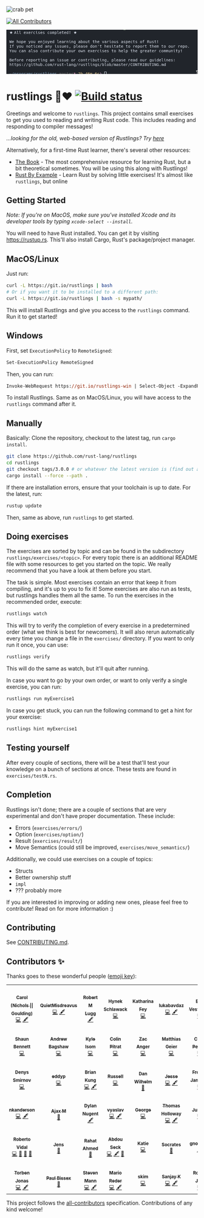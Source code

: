 ![crab pet](https://i.imgur.com/LbZJgmm.gif)
<!-- ALL-CONTRIBUTORS-BADGE:START - Do not remove or modify this section -->
[![All Contributors](https://img.shields.io/badge/all_contributors-48-orange.svg?style=flat-square)](#contributors-)
<!-- ALL-CONTRIBUTORS-BADGE:END -->

![completed](completed.png)

# rustlings 🦀❤️ [![Build status](https://badge.buildkite.com/7af93d81dc522c67a1ec8e33ff5705861b1cb36360b774807f.svg)](https://buildkite.com/mokou/rustlings)

Greetings and welcome to `rustlings`. This project contains small exercises to get you used to reading and writing Rust code. This includes reading and responding to compiler messages!

_...looking for the old, web-based version of Rustlings? Try [here](https://github.com/rust-lang/rustlings/tree/rustlings-1)_

Alternatively, for a first-time Rust learner, there's several other resources:

- [The Book](https://doc.rust-lang.org/book/index.html) - The most comprehensive resource for learning Rust, but a bit theoretical sometimes. You will be using this along with Rustlings!
- [Rust By Example](https://doc.rust-lang.org/rust-by-example/index.html) - Learn Rust by solving little exercises! It's almost like `rustlings`, but online

## Getting Started

_Note: If you're on MacOS, make sure you've installed Xcode and its developer tools by typing `xcode-select --install`._

You will need to have Rust installed. You can get it by visiting https://rustup.rs. This'll also install Cargo, Rust's package/project manager.

## MacOS/Linux

Just run:

```bash
curl -L https://git.io/rustlings | bash
# Or if you want it to be installed to a different path:
curl -L https://git.io/rustlings | bash -s mypath/
```

This will install Rustlings and give you access to the `rustlings` command. Run it to get started!

## Windows

First, set `ExecutionPolicy` to `RemoteSigned`:

```ps
Set-ExecutionPolicy RemoteSigned
```

Then, you can run:

```ps
Invoke-WebRequest https://git.io/rustlings-win | Select-Object -ExpandProperty Content | Out-File $env:TMP/install_rustlings.ps1; Unblock-File $env:TMP/install_rustlings.ps1; Invoke-Expression $env:TMP/install_rustlings.ps1
```

To install Rustlings. Same as on MacOS/Linux, you will have access to the `rustlings` command after it.

## Manually

Basically: Clone the repository, checkout to the latest tag, run `cargo install`.

```bash
git clone https://github.com/rust-lang/rustlings
cd rustlings
git checkout tags/3.0.0 # or whatever the latest version is (find out at https://github.com/rust-lang/rustlings/releases/latest)
cargo install --force --path .
```

If there are installation errors, ensure that your toolchain is up to date. For the latest, run:
```bash
rustup update
```

Then, same as above, run `rustlings` to get started.

## Doing exercises

The exercises are sorted by topic and can be found in the subdirectory `rustlings/exercises/<topic>`. For every topic there is an additional README file with some resources to get you started on the topic. We really recommend that you have a look at them before you start.

The task is simple. Most exercises contain an error that keep it from compiling, and it's up to you to fix it! Some exercises are also run as tests, but rustlings handles them all the same. To run the exercises in the recommended order, execute:

```bash
rustlings watch
```

This will try to verify the completion of every exercise in a predetermined order (what we think is best for newcomers). It will also rerun automatically every time you change a file in the `exercises/` directory. If you want to only run it once, you can use:

```bash
rustlings verify
```

This will do the same as watch, but it'll quit after running.

In case you want to go by your own order, or want to only verify a single exercise, you can run:

```bash
rustlings run myExercise1
```

In case you get stuck, you can run the following command to get a hint for your
exercise:

``` bash
rustlings hint myExercise1
```

## Testing yourself

After every couple of sections, there will be a test that'll test your knowledge on a bunch of sections at once. These tests are found in `exercises/testN.rs`.

## Completion

Rustlings isn't done; there are a couple of sections that are very experimental and don't have proper documentation. These include:

- Errors (`exercises/errors/`)
- Option (`exercises/option/`)
- Result (`exercises/result/`)
- Move Semantics (could still be improved, `exercises/move_semantics/`)

Additionally, we could use exercises on a couple of topics:

- Structs
- Better ownership stuff
- `impl`
- ??? probably more

If you are interested in improving or adding new ones, please feel free to contribute! Read on for more information :)

## Contributing

See [CONTRIBUTING.md](./CONTRIBUTING.md).

## Contributors ✨

Thanks goes to these wonderful people ([emoji key](https://allcontributors.org/docs/en/emoji-key)):

<!-- ALL-CONTRIBUTORS-LIST:START - Do not remove or modify this section -->
<!-- prettier-ignore-start -->
<!-- markdownlint-disable -->
<table>
  <tr>
    <td align="center"><a href="http://carol-nichols.com"><img src="https://avatars2.githubusercontent.com/u/193874?v=4" width="100px;" alt=""/><br /><sub><b>Carol (Nichols &#124;&#124; Goulding)</b></sub></a><br /><a href="https://github.com/fmoko/rustlings/commits?author=carols10cents" title="Code">💻</a> <a href="#content-carols10cents" title="Content">🖋</a></td>
    <td align="center"><a href="https://twitter.com/QuietMisdreavus"><img src="https://avatars2.githubusercontent.com/u/5217170?v=4" width="100px;" alt=""/><br /><sub><b>QuietMisdreavus</b></sub></a><br /><a href="https://github.com/fmoko/rustlings/commits?author=QuietMisdreavus" title="Code">💻</a> <a href="#content-QuietMisdreavus" title="Content">🖋</a></td>
    <td align="center"><a href="https://github.com/robertlugg"><img src="https://avatars0.githubusercontent.com/u/6054540?v=4" width="100px;" alt=""/><br /><sub><b>Robert M Lugg</b></sub></a><br /><a href="#content-robertlugg" title="Content">🖋</a></td>
    <td align="center"><a href="https://hynek.me/about/"><img src="https://avatars3.githubusercontent.com/u/41240?v=4" width="100px;" alt=""/><br /><sub><b>Hynek Schlawack</b></sub></a><br /><a href="https://github.com/fmoko/rustlings/commits?author=hynek" title="Code">💻</a></td>
    <td align="center"><a href="https://spacekookie.de"><img src="https://avatars0.githubusercontent.com/u/7669898?v=4" width="100px;" alt=""/><br /><sub><b>Katharina Fey</b></sub></a><br /><a href="https://github.com/fmoko/rustlings/commits?author=spacekookie" title="Code">💻</a></td>
    <td align="center"><a href="https://github.com/lukabavdaz"><img src="https://avatars0.githubusercontent.com/u/9624558?v=4" width="100px;" alt=""/><br /><sub><b>lukabavdaz</b></sub></a><br /><a href="https://github.com/fmoko/rustlings/commits?author=lukabavdaz" title="Code">💻</a> <a href="#content-lukabavdaz" title="Content">🖋</a></td>
    <td align="center"><a href="http://vestera.as"><img src="https://avatars2.githubusercontent.com/u/4187449?v=4" width="100px;" alt=""/><br /><sub><b>Erik Vesteraas</b></sub></a><br /><a href="https://github.com/fmoko/rustlings/commits?author=evestera" title="Code">💻</a></td>
    <td align="center"><a href="https://github.com/Delet0r"><img src="https://avatars1.githubusercontent.com/u/23195618?v=4" width="100px;" alt=""/><br /><sub><b>delet0r</b></sub></a><br /><a href="https://github.com/fmoko/rustlings/commits?author=Delet0r" title="Code">💻</a></td>
  </tr>
  <tr>
    <td align="center"><a href="http://phinary.ca"><img src="https://avatars1.githubusercontent.com/u/10522375?v=4" width="100px;" alt=""/><br /><sub><b>Shaun Bennett</b></sub></a><br /><a href="https://github.com/fmoko/rustlings/commits?author=shaunbennett" title="Code">💻</a></td>
    <td align="center"><a href="https://github.com/abagshaw"><img src="https://avatars2.githubusercontent.com/u/8594541?v=4" width="100px;" alt=""/><br /><sub><b>Andrew Bagshaw</b></sub></a><br /><a href="https://github.com/fmoko/rustlings/commits?author=abagshaw" title="Code">💻</a></td>
    <td align="center"><a href="https://ai6ua.net/"><img src="https://avatars2.githubusercontent.com/u/175578?v=4" width="100px;" alt=""/><br /><sub><b>Kyle Isom</b></sub></a><br /><a href="https://github.com/fmoko/rustlings/commits?author=kisom" title="Code">💻</a></td>
    <td align="center"><a href="https://github.com/ColinPitrat"><img src="https://avatars3.githubusercontent.com/u/1541863?v=4" width="100px;" alt=""/><br /><sub><b>Colin Pitrat</b></sub></a><br /><a href="https://github.com/fmoko/rustlings/commits?author=ColinPitrat" title="Code">💻</a></td>
    <td align="center"><a href="https://zacanger.com"><img src="https://avatars3.githubusercontent.com/u/12520493?v=4" width="100px;" alt=""/><br /><sub><b>Zac Anger</b></sub></a><br /><a href="https://github.com/fmoko/rustlings/commits?author=zacanger" title="Code">💻</a></td>
    <td align="center"><a href="https://github.com/mgeier"><img src="https://avatars1.githubusercontent.com/u/705404?v=4" width="100px;" alt=""/><br /><sub><b>Matthias Geier</b></sub></a><br /><a href="https://github.com/fmoko/rustlings/commits?author=mgeier" title="Code">💻</a></td>
    <td align="center"><a href="https://github.com/cjpearce"><img src="https://avatars1.githubusercontent.com/u/3453268?v=4" width="100px;" alt=""/><br /><sub><b>Chris Pearce</b></sub></a><br /><a href="https://github.com/fmoko/rustlings/commits?author=cjpearce" title="Code">💻</a></td>
    <td align="center"><a href="https://yvan-sraka.github.io"><img src="https://avatars2.githubusercontent.com/u/705213?v=4" width="100px;" alt=""/><br /><sub><b>Yvan Sraka</b></sub></a><br /><a href="https://github.com/fmoko/rustlings/commits?author=yvan-sraka" title="Code">💻</a></td>
  </tr>
  <tr>
    <td align="center"><a href="https://github.com/dendi239"><img src="https://avatars3.githubusercontent.com/u/16478650?v=4" width="100px;" alt=""/><br /><sub><b>Denys Smirnov</b></sub></a><br /><a href="https://github.com/fmoko/rustlings/commits?author=dendi239" title="Code">💻</a></td>
    <td align="center"><a href="https://github.com/eddyp"><img src="https://avatars2.githubusercontent.com/u/123772?v=4" width="100px;" alt=""/><br /><sub><b>eddyp</b></sub></a><br /><a href="https://github.com/fmoko/rustlings/commits?author=eddyp" title="Code">💻</a></td>
    <td align="center"><a href="http://about.me/BrianKung"><img src="https://avatars1.githubusercontent.com/u/2836167?v=4" width="100px;" alt=""/><br /><sub><b>Brian Kung</b></sub></a><br /><a href="https://github.com/fmoko/rustlings/commits?author=briankung" title="Code">💻</a> <a href="#content-briankung" title="Content">🖋</a></td>
    <td align="center"><a href="https://rcousineau.gitlab.io"><img src="https://avatars3.githubusercontent.com/u/281039?v=4" width="100px;" alt=""/><br /><sub><b>Russell</b></sub></a><br /><a href="https://github.com/fmoko/rustlings/commits?author=miller-time" title="Code">💻</a></td>
    <td align="center"><a href="http://danwilhelm.com"><img src="https://avatars3.githubusercontent.com/u/6137185?v=4" width="100px;" alt=""/><br /><sub><b>Dan Wilhelm</b></sub></a><br /><a href="https://github.com/fmoko/rustlings/commits?author=danwilhelm" title="Documentation">📖</a></td>
    <td align="center"><a href="https://github.com/Jesse-Cameron"><img src="https://avatars3.githubusercontent.com/u/3723654?v=4" width="100px;" alt=""/><br /><sub><b>Jesse</b></sub></a><br /><a href="https://github.com/fmoko/rustlings/commits?author=Jesse-Cameron" title="Code">💻</a> <a href="#content-Jesse-Cameron" title="Content">🖋</a></td>
    <td align="center"><a href="https://github.com/MrFroop"><img src="https://avatars3.githubusercontent.com/u/196700?v=4" width="100px;" alt=""/><br /><sub><b>Fredrik Jambrén</b></sub></a><br /><a href="https://github.com/fmoko/rustlings/commits?author=MrFroop" title="Code">💻</a></td>
    <td align="center"><a href="https://github.com/petemcfarlane"><img src="https://avatars3.githubusercontent.com/u/3472717?v=4" width="100px;" alt=""/><br /><sub><b>Pete McFarlane</b></sub></a><br /><a href="#content-petemcfarlane" title="Content">🖋</a></td>
  </tr>
  <tr>
    <td align="center"><a href="https://github.com/nkanderson"><img src="https://avatars0.githubusercontent.com/u/4128825?v=4" width="100px;" alt=""/><br /><sub><b>nkanderson</b></sub></a><br /><a href="https://github.com/fmoko/rustlings/commits?author=nkanderson" title="Code">💻</a> <a href="#content-nkanderson" title="Content">🖋</a></td>
    <td align="center"><a href="https://github.com/ajaxm"><img src="https://avatars0.githubusercontent.com/u/13360138?v=4" width="100px;" alt=""/><br /><sub><b>Ajax M</b></sub></a><br /><a href="https://github.com/fmoko/rustlings/commits?author=ajaxm" title="Documentation">📖</a></td>
    <td align="center"><a href="https://dylnuge.com"><img src="https://avatars2.githubusercontent.com/u/118624?v=4" width="100px;" alt=""/><br /><sub><b>Dylan Nugent</b></sub></a><br /><a href="#content-Dylnuge" title="Content">🖋</a></td>
    <td align="center"><a href="https://github.com/vyaslav"><img src="https://avatars0.githubusercontent.com/u/1385427?v=4" width="100px;" alt=""/><br /><sub><b>vyaslav</b></sub></a><br /><a href="https://github.com/fmoko/rustlings/commits?author=vyaslav" title="Code">💻</a> <a href="#content-vyaslav" title="Content">🖋</a></td>
    <td align="center"><a href="https://join.sfxd.org"><img src="https://avatars1.githubusercontent.com/u/17297466?v=4" width="100px;" alt=""/><br /><sub><b>George</b></sub></a><br /><a href="https://github.com/fmoko/rustlings/commits?author=gdoenlen" title="Code">💻</a></td>
    <td align="center"><a href="https://github.com/nyxtom"><img src="https://avatars2.githubusercontent.com/u/222763?v=4" width="100px;" alt=""/><br /><sub><b>Thomas Holloway</b></sub></a><br /><a href="https://github.com/fmoko/rustlings/commits?author=nyxtom" title="Code">💻</a> <a href="#content-nyxtom" title="Content">🖋</a></td>
    <td align="center"><a href="https://github.com/workingjubilee"><img src="https://avatars1.githubusercontent.com/u/46493976?v=4" width="100px;" alt=""/><br /><sub><b>Jubilee</b></sub></a><br /><a href="https://github.com/fmoko/rustlings/commits?author=workingjubilee" title="Code">💻</a></td>
    <td align="center"><a href="https://github.com/WofWca"><img src="https://avatars1.githubusercontent.com/u/39462442?v=4" width="100px;" alt=""/><br /><sub><b>WofWca</b></sub></a><br /><a href="https://github.com/fmoko/rustlings/commits?author=WofWca" title="Code">💻</a></td>
  </tr>
  <tr>
    <td align="center"><a href="https://github.com/jrvidal"><img src="https://avatars0.githubusercontent.com/u/1636604?v=4" width="100px;" alt=""/><br /><sub><b>Roberto Vidal</b></sub></a><br /><a href="https://github.com/fmoko/rustlings/commits?author=jrvidal" title="Code">💻</a> <a href="https://github.com/fmoko/rustlings/commits?author=jrvidal" title="Documentation">📖</a> <a href="#ideas-jrvidal" title="Ideas, Planning, & Feedback">🤔</a> <a href="#maintenance-jrvidal" title="Maintenance">🚧</a></td>
    <td align="center"><a href="https://github.com/jensim"><img src="https://avatars0.githubusercontent.com/u/3663856?v=4" width="100px;" alt=""/><br /><sub><b>Jens</b></sub></a><br /><a href="https://github.com/fmoko/rustlings/commits?author=jensim" title="Documentation">📖</a></td>
    <td align="center"><a href="http://rahatah.me/d"><img src="https://avatars3.githubusercontent.com/u/3174006?v=4" width="100px;" alt=""/><br /><sub><b>Rahat Ahmed</b></sub></a><br /><a href="https://github.com/fmoko/rustlings/commits?author=rahatarmanahmed" title="Documentation">📖</a></td>
    <td align="center"><a href="https://github.com/AbdouSeck"><img src="https://avatars2.githubusercontent.com/u/6490055?v=4" width="100px;" alt=""/><br /><sub><b>Abdou Seck</b></sub></a><br /><a href="https://github.com/fmoko/rustlings/commits?author=AbdouSeck" title="Code">💻</a> <a href="#content-AbdouSeck" title="Content">🖋</a> <a href="https://github.com/fmoko/rustlings/pulls?q=is%3Apr+reviewed-by%3AAbdouSeck" title="Reviewed Pull Requests">👀</a></td>
    <td align="center"><a href="https://codehearts.com"><img src="https://avatars0.githubusercontent.com/u/2885412?v=4" width="100px;" alt=""/><br /><sub><b>Katie</b></sub></a><br /><a href="https://github.com/fmoko/rustlings/commits?author=codehearts" title="Code">💻</a></td>
    <td align="center"><a href="https://github.com/Socratides"><img src="https://avatars3.githubusercontent.com/u/27732983?v=4" width="100px;" alt=""/><br /><sub><b>Socrates</b></sub></a><br /><a href="https://github.com/fmoko/rustlings/commits?author=Socratides" title="Documentation">📖</a></td>
    <td align="center"><a href="https://github.com/gnodarse"><img src="https://avatars3.githubusercontent.com/u/46761795?v=4" width="100px;" alt=""/><br /><sub><b>gnodarse</b></sub></a><br /><a href="#content-gnodarse" title="Content">🖋</a></td>
    <td align="center"><a href="https://github.com/harrisonmetz"><img src="https://avatars1.githubusercontent.com/u/7883408?v=4" width="100px;" alt=""/><br /><sub><b>Harrison Metzger</b></sub></a><br /><a href="https://github.com/fmoko/rustlings/commits?author=harrisonmetz" title="Code">💻</a></td>
  </tr>
  <tr>
    <td align="center"><a href="https://github.com/TorbenJ"><img src="https://avatars2.githubusercontent.com/u/9077102?v=4" width="100px;" alt=""/><br /><sub><b>Torben Jonas</b></sub></a><br /><a href="https://github.com/fmoko/rustlings/commits?author=TorbenJ" title="Code">💻</a> <a href="#content-TorbenJ" title="Content">🖋</a></td>
    <td align="center"><a href="http://paulbissex.com/"><img src="https://avatars0.githubusercontent.com/u/641?v=4" width="100px;" alt=""/><br /><sub><b>Paul Bissex</b></sub></a><br /><a href="https://github.com/fmoko/rustlings/commits?author=pbx" title="Documentation">📖</a></td>
    <td align="center"><a href="https://github.com/sjmann"><img src="https://avatars0.githubusercontent.com/u/6589896?v=4" width="100px;" alt=""/><br /><sub><b>Steven Mann</b></sub></a><br /><a href="https://github.com/fmoko/rustlings/commits?author=sjmann" title="Code">💻</a> <a href="#content-sjmann" title="Content">🖋</a></td>
    <td align="center"><a href="https://smmdb.net/"><img src="https://avatars2.githubusercontent.com/u/5855071?v=4" width="100px;" alt=""/><br /><sub><b>Mario Reder</b></sub></a><br /><a href="https://github.com/fmoko/rustlings/commits?author=Tarnadas" title="Code">💻</a> <a href="#content-Tarnadas" title="Content">🖋</a></td>
    <td align="center"><a href="https://keybase.io/skim"><img src="https://avatars0.githubusercontent.com/u/47347?v=4" width="100px;" alt=""/><br /><sub><b>skim</b></sub></a><br /><a href="https://github.com/fmoko/rustlings/commits?author=sl4m" title="Code">💻</a></td>
    <td align="center"><a href="https://github.com/sanjaykdragon"><img src="https://avatars1.githubusercontent.com/u/10261698?v=4" width="100px;" alt=""/><br /><sub><b>Sanjay K</b></sub></a><br /><a href="https://github.com/fmoko/rustlings/commits?author=sanjaykdragon" title="Code">💻</a> <a href="#content-sanjaykdragon" title="Content">🖋</a></td>
    <td align="center"><a href="http://www.rohanjain.in"><img src="https://avatars1.githubusercontent.com/u/343499?v=4" width="100px;" alt=""/><br /><sub><b>Rohan Jain</b></sub></a><br /><a href="https://github.com/fmoko/rustlings/commits?author=crodjer" title="Code">💻</a></td>
    <td align="center"><a href="https://www.saidaspen.se"><img src="https://avatars1.githubusercontent.com/u/7727687?v=4" width="100px;" alt=""/><br /><sub><b>Said Aspen</b></sub></a><br /><a href="https://github.com/fmoko/rustlings/commits?author=saidaspen" title="Code">💻</a> <a href="#content-saidaspen" title="Content">🖋</a></td>
  </tr>
</table>

<!-- markdownlint-enable -->
<!-- prettier-ignore-end -->
<!-- ALL-CONTRIBUTORS-LIST:END -->

This project follows the [all-contributors](https://github.com/all-contributors/all-contributors) specification. Contributions of any kind welcome!
